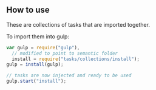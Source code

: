 ## How to use

These are collections of tasks that are imported together.

To import them into gulp:

```javascript
var gulp = require("gulp"),
  // modified to point to semantic folder
  install = require("tasks/collections/install");
gulp = install(gulp);

// tasks are now injected and ready to be used
gulp.start("install");
```
